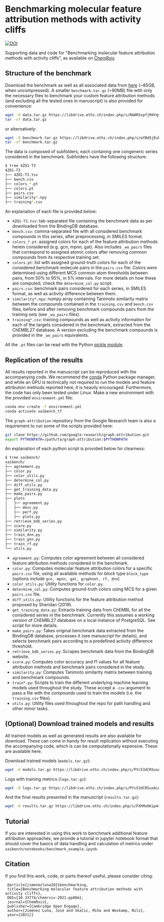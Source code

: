 # Benchmarking molecular feature attribution methods with activity cliffs

[![DOI](https://zenodo.org/badge/DOI/10.5281/zenodo.5523952.svg)](https://doi.org/10.5281/zenodo.5523952)

Supporting data and code for "Benchmarking molecular feature attribution methods with activity cliffs", as available on [ChemRxiv](https://chemrxiv.org/engage/chemrxiv/article-details/613b21fe27d906d4c183cfc1).


## Structure of the benchmark

Download the benchmark as well as all associated data from [here](https://www.research-collection.ethz.ch/handle/20.500.11850/504716) (~85GB, when uncompressed). A smaller `benchmark.tar.gz` (~90MB) file with only the necessary files to benchmark your custom feature attribution methods (and excluding all the tested ones in manuscript) is also provided for convenience:


```bash
wget -O data.tar.gz https://libdrive.ethz.ch/index.php/s/RAARSvpfjM4YqyI/download
tar -xf data.tar.gz
```

or alternatively:

```bash
wget -O benchmark.tar.gz https://libdrive.ethz.ch/index.php/s/wYBd5jEuk9lm81b/download
tar -xf benchmark.tar.gz

```

The data is composed of subfolders, each contaning one congeneric series considered in the benchmark. Subfolders have the following structure:

```bash
$ tree 4ZO1-T3
4ZO1-T3
├── 4ZO1-T3.tsv
├── bench.csv
├── colors_*.pt 
├── colors.pt
├── pairs.csv
├── similarity*.npy
├── training*.csv

```

An explanation of each file is provided below:


* `4ZO1-T3.tsv`: tab-separated file containing the benchmark data as per downloaded from the BindingDB database.
* `bench.csv`: comma-separated file with all considered benchmark compounds in this series, after preprocessing, in SMILES format. 
* `colors_*.pt`: assigned colors for each of the feature attribution methods herein considered (e.g. gcn, mpnn, gat). Also includes `_wo_pairs` files that correspond to assigned atomic colors after removing common compounds from its respective training set.
* `colors.pt`: list with assigned ground-truth colors for each of the considered benchmark molecule pairs in the `pairs.csv` file. Colors were determined using different MCS common atom thresholds between pairs, from 50% to 95%, in 5% intervals. For more details on how these are computed, check the `determine_col.py` script.
* `pairs.csv`: benchmark pairs considered for each series, in SMILES format, as well as activity difference between them.
* `similarity*.npy`: numpy array containing Tanimoto similarity matrix between the compounds contained in the `training.csv` and `bench.csv` files, before and after removing benchmark compounds pairs from the training sets (see `_wo_pairs` files).
* `training*.csv`: training compounds as well as activity information for each of the targets considered in the benchmark, extracted from the ChEMBL27 database. A version excluding the benchmark compounds is provided in the `_wo_pairs` equivalents.

All the `.pt` files can be read with the Python [pickle module](https://docs.python.org/3/library/pickle.html).


## Replication of the results

All results reported in the manuscript can be reproduced with the accompanying code. We recommend the [conda](https://docs.conda.io/en/latest/miniconda.html) Python package manager, and while an GPU is technically not required to run the models and feature attribution methods reported here, it is heavily encouraged. Furthermore, the code has only been tested under Linux. Make a new environment with the provided `environment.yml` file:

```bash
conda env create -f environment.yml
conda activate xaibench_tf
```

The `graph-attribution` repository from the Google Research team is also a requirement to run some of the scripts provided here:

```bash
git clone https://github.com/google-research/graph-attribution.git
export PYTHONPATH=/path/to/graph-attribution:$PYTHONPATH
```

An explanation of each python script is provided below for clearness:

```bash
$ tree xaibench/
xaibench/
├── agreement.py
├── color.py
├── color_utils.py
├── determine_col.py
├── diff_utils.py
├── get_training_data.py
├── make_pairs.py
├── plots
│   ├── agreement.py
│   ├── desc.py
│   ├── perf.py
│   ├── plots.py
├── retrieve_bdb_series.py
├── score.py
├── similarity.py
├── train_dnn.py
├── train_gnn.py
├── train_rf.py
└── utils.py
```

* `agreement.py`: Computes color agreement between all considered feature attribution methods considered in the benchmark.
* `color.py`: Computes molecular feature attribution colors for a specific `pairs.csv` file, using all available methods for block type `block_type` (options include `gcn, mpnn, gat, graphnet, rf, dnn`) 
* `color_utils.py`: Utility functions for `color.py`.
* `determine_col.py`: Computes ground-truth colors using MCS for a given `pairs.csv` file.
* `diff_utils.py`: Utility functions for the feature attribution method proposed by Sheridan (2019).
* `get_training_data.py`: Extracts training data from ChEMBL for all the considered series in the benchmark. Currently this assumes a working version of ChEMBL27 database on a local instance of PostgreSQL. See script for more details.
* `make_pairs.py`: Takes original benchmark data extracted from the BindingDB database, processes it (see manuscript for details), and selects benchmark pairs according to a predefined activity difference threshold.
* `retrieve_bdb_series.py`: Scrapes benchmark data from the BindingDB website.
* `score.py`: Computes color accuracy and f1 values for all feature attribution methods and benchmark pairs considered in the study.
* `similarity.py`: Computes Tanimoto similarity matrix between training and benchmark compounds.
* `train*.py`: Scripts to train the different underlying machine learning models used throughout the study. These accept a `-csv` argument to pass a file with the compounds used to train the models (i.e. the `training.csv` files).
* `utils.py`: Utility files used throughout the repo for path handling and other minor tasks. 


## (Optional) Download trained models and results

All trained models as well as generated results are also available for download. These can come in handy for result replication without executing the accompanying code, which is can be computationally expensive. These are available here.

Download trained models (`models.tar.gz`):

```bash
wget -O models.tar.gz https://libdrive.ethz.ch/index.php/s/PYc53dCRSuxAiqC/download
```

Logs with training metrics (`logs.tar.gz`):

```bash
wget -O logs.tar.gz https://libdrive.ethz.ch/index.php/s/PYc53dCRSuxAiqC/download
```

And the final results presented in the manuscript (`results.tar.gz`):

```bash
wget -O results.tar.gz https://libdrive.ethz.ch/index.php/s/FXhMsKKip4rs8Ts/download
```

## Tutorial

If you are interested in using this work to benchmark additional feature attribution approaches, we provide a tutorial in jupyter notebook format that should cover the basics of data handling and calculation of metrics under `xaibench/notebooks/benchmark_example.ipynb`.  

## Citation

If you find this work, code, or parts thereof useful, please consider citing:

```
 @article{jimenezluna2021benchmarking,
 title={Benchmarking molecular feature attribution methods with activity cliffs},
 DOI={10.33774/chemrxiv-2021-pp88m},
 journal={ChemRxiv},
 publisher={Cambridge Open Engage},
 author={Jiménez Luna, José and Skalic, Miha and Weskamp, Nils},
 year={2021}}

```


